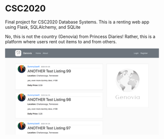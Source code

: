 # CSC2020
Final project for CSC2020 Database Systems. This is a renting web app using Flask, SQLAlchemy, and SQLite


No, this is not the country (Genovia) from Princess Diaries! Rather, this is a platform where users rent out items to and from others.

![alt text](https://github.com/seannewell/CSC2020/blob/master/website_example.png "Website Example")
